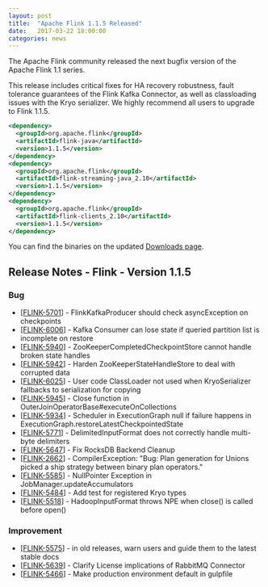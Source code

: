 ```yaml
---
layout: post
title:  "Apache Flink 1.1.5 Released"
date:   2017-03-22 18:00:00
categories: news
---
```


The Apache Flink community released the next bugfix version of the Apache Flink 1.1 series.

This release includes critical fixes for HA recovery robustness, fault tolerance
guarantees of the Flink Kafka Connector, as well as classloading issues with the Kryo serializer.
We highly recommend all users to upgrade to Flink 1.1.5.

```xml
<dependency>
  <groupId>org.apache.flink</groupId>
  <artifactId>flink-java</artifactId>
  <version>1.1.5</version>
</dependency>
<dependency>
  <groupId>org.apache.flink</groupId>
  <artifactId>flink-streaming-java_2.10</artifactId>
  <version>1.1.5</version>
</dependency>
<dependency>
  <groupId>org.apache.flink</groupId>
  <artifactId>flink-clients_2.10</artifactId>
  <version>1.1.5</version>
</dependency>
```

You can find the binaries on the updated [Downloads page](http://flink.apache.org/downloads.html).

## Release Notes - Flink - Version 1.1.5

### Bug
<ul>
<li>[<a href='https://issues.apache.org/jira/browse/FLINK-5701'>FLINK-5701</a>] -         FlinkKafkaProducer should check asyncException on checkpoints
</li>
<li>[<a href='https://issues.apache.org/jira/browse/FLINK-6006'>FLINK-6006</a>] -         Kafka Consumer can lose state if queried partition list is incomplete on restore
</li>
<li>[<a href='https://issues.apache.org/jira/browse/FLINK-5940'>FLINK-5940</a>] -         ZooKeeperCompletedCheckpointStore cannot handle broken state handles
</li>
<li>[<a href='https://issues.apache.org/jira/browse/FLINK-5942'>FLINK-5942</a>] -         Harden ZooKeeperStateHandleStore to deal with corrupted data
</li>
<li>[<a href='https://issues.apache.org/jira/browse/FLINK-6025'>FLINK-6025</a>] -         User code ClassLoader not used when KryoSerializer fallbacks to serialization for copying
</li>
<li>[<a href='https://issues.apache.org/jira/browse/FLINK-5945'>FLINK-5945</a>] -         Close function in OuterJoinOperatorBase#executeOnCollections
</li>
<li>[<a href='https://issues.apache.org/jira/browse/FLINK-5934'>FLINK-5934</a>] -         Scheduler in ExecutionGraph null if failure happens in ExecutionGraph.restoreLatestCheckpointedState
</li>
<li>[<a href='https://issues.apache.org/jira/browse/FLINK-5771'>FLINK-5771</a>] -         DelimitedInputFormat does not correctly handle multi-byte delimiters
</li>
<li>[<a href='https://issues.apache.org/jira/browse/FLINK-5647'>FLINK-5647</a>] -         Fix RocksDB Backend Cleanup
</li>
<li>[<a href='https://issues.apache.org/jira/browse/FLINK-2662'>FLINK-2662</a>] -         CompilerException: "Bug: Plan generation for Unions picked a ship strategy between binary plan operators."
</li>
<li>[<a href='https://issues.apache.org/jira/browse/FLINK-5585'>FLINK-5585</a>] -         NullPointer Exception in JobManager.updateAccumulators
</li>
<li>[<a href='https://issues.apache.org/jira/browse/FLINK-5484'>FLINK-5484</a>] -         Add test for registered Kryo types
</li>
<li>[<a href='https://issues.apache.org/jira/browse/FLINK-5518'>FLINK-5518</a>] -         HadoopInputFormat throws NPE when close() is called before open()
</li>
</ul>

### Improvement
<ul>
<li>[<a href='https://issues.apache.org/jira/browse/FLINK-5575'>FLINK-5575</a>] -         in old releases, warn users and guide them to the latest stable docs
</li>
<li>[<a href='https://issues.apache.org/jira/browse/FLINK-5639'>FLINK-5639</a>] -         Clarify License implications of RabbitMQ Connector
</li>
<li>[<a href='https://issues.apache.org/jira/browse/FLINK-5466'>FLINK-5466</a>] -         Make production environment default in gulpfile
</li>
</ul>
